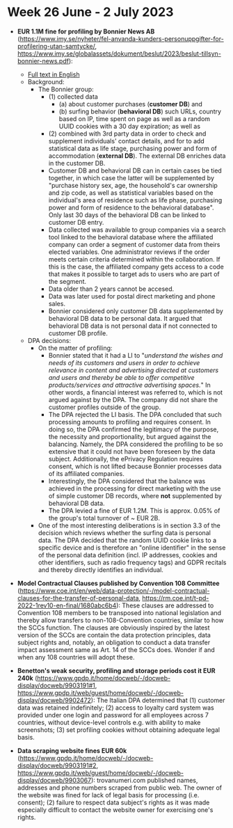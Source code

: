 # Week 26 June - 2 July 2023

- **EUR 1.1M fine for profiling by Bonnier News AB** (https://www.imy.se/nyheter/fel-anvanda-kunders-personuppgifter-for-profilering-utan-samtycke/, https://www.imy.se/globalassets/dokument/beslut/2023/beslut-tillsyn-bonnier-news.pdf): 
  - [Full text in English](bonnier-sweden-case-en.md)
  - Background: 
    - The Bonnier group: 
      - (1) collected data 
        - (a) about customer purchases (**customer DB**) and 
        - (b) surfing behavior (**behavioral DB**) such URLs, country based on IP, time spent on page as well as a random UUID cookies with a 30 day expiration; as well as 
      - (2) combined with 3rd party data in order to check and supplement individuals' contact details, and for to add statistical data as life stage, purchasing power and form of accommodation (**external DB**). The external DB enriches data in the customer DB.
      - Customer DB and behavioral DB can in certain cases be tied together, in which case the latter will be supplemented by "purchase history sex, age, the household's car ownership and zip code, as well as statistical variables based on the individual's area of residence such as life phase, purchasing power and form of residence to the behavioral database". Only last 30 days of the behavioral DB can be linked to customer DB entry.
      - Data collected was available to group companies via a search tool linked to the behavioral database where the affiliated company can order a segment of customer data from theirs elected variables. One administrator reviews if the order meets certain criteria determined within the collaboration. If this is the case, the affiliated company gets access to a code that makes it possible to target ads to users who are part of the segment.
      - Data older than 2 years cannot be accesed.
      - Data was later used for postal direct marketing and phone sales. 
      - Bonnier considered only customer DB data supplemented by behavioral DB data to be personal data. It argued that behavioral DB data is not personal data if not connected to customer DB profile.
  - DPA decisions: 
    - On the matter of profiling:
      - Bonnier stated that it had a LI to "*understand the wishes and needs of its customers and users in order to achieve relevance in content and advertising directed at customers and users and thereby be able to offer competitive products/services and attractive advertising spaces.*" In other words, a financial interest was referred to, which is not argued against by the DPA. The company did not share the customer profiles outside of the group. 
      - The DPA rejected the LI basis. The DPA concluded that such processing amounts to profiling and requires consent. In doing so, the DPA confirmed the legitimacy of the purpose, the necessity and proportionality, but argued against the balancing. Namely, the DPA considered the profiling to be so extensive that it could not have been foreseen by the data subject. Additionally, the ePrivacy Regulation requires consent, which is not lifted because Bonnier processes data of its affiliated companies. 
      - Interestingly, the DPA considered that the balance was achieved in the processing for direct marketing with the use of simple customer DB records, where **not** supplemented by behavioral DB data.
      - The DPA levied a fine of EUR 1.2M. This is approx. 0.05% of the group's total turnover of ~ EUR 2B.
    -  One of the most interesting deliberations is in section 3.3 of the decision which reviews whether the surfing data is personal data. The DPA decided that the random UUID cookie links to a specific device and is therefore an "online identifier" in the sense of the personal data definition (incl. IP addresses, cookies and other identifiers, such as radio frequency tags) and GDPR recitals and thereby directly identifies an individual.

- **Model Contractual Clauses published by Convention 108 Committee** (https://www.coe.int/en/web/data-protection/-/model-contractual-clauses-for-the-transfer-of-personal-data, https://rm.coe.int/t-pd-2022-1rev10-en-final/1680abc6b4): These clauses are addressed to Convention 108 members to be transposed into national legislation and thereby allow transfers to non-108-Convention countries, similar to how the SCCs function. The clauses are obviously inspired by the latest version of the SCCs are contain the data protection principles, data subject rights and, notably, an obligation to conduct a data transfer impact assessment same as Art. 14 of the SCCs does. Wonder if and when any 108 countries will adopt these. 

- **Benetton's weak security, profiling and storage periods cost it EUR 240k** (https://www.gpdp.it/home/docweb/-/docweb-display/docweb/9903191#1, https://www.gpdp.it/web/guest/home/docweb/-/docweb-display/docweb/9902472): The Italian DPA determined that (1) customer data was retained indefinitely; (2) access to loyalty card system was provided under one login and password for all employees across 7 countries, without device-level controls e.g. with ability to make screenshots; (3) set profiling cookies without obtaining adequate legal basis. 

- **Data scraping website fines EUR 60k** (https://www.gpdp.it/home/docweb/-/docweb-display/docweb/9903191#2, https://www.gpdp.it/web/guest/home/docweb/-/docweb-display/docweb/9903067): trovanumeri.com published names, addresses and phone numbers scraped from public web. The owner of the website was fined for lack of legal basis for processing (i.e. consent); (2) failure to respect data subject's rights as it was made especially difficult to contact the website owner for exercising one's rights.